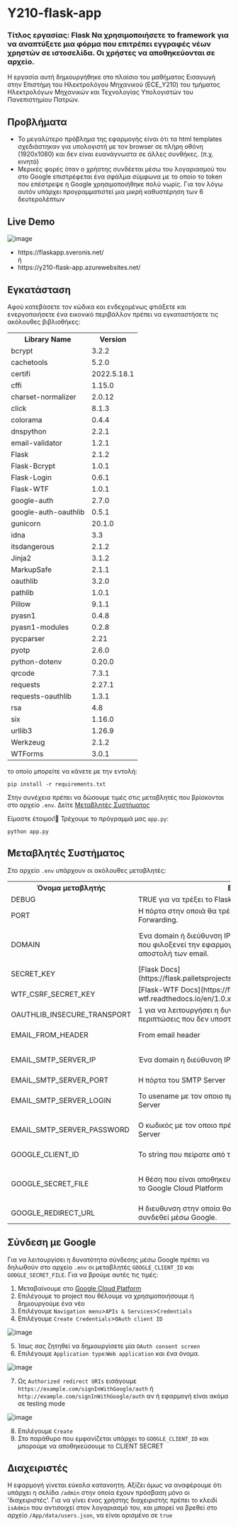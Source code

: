 # Y210-flask-app

### Τίτλος εργασίας: Flask Να χρησιμοποιήσετε το framework για να αναπτύξετε μια φόρμα που επιτρέπει εγγραφές νέων χρηστών σε ιστοσελίδα. Οι χρήστες να αποθηκεύονται σε αρχείο.

Η εργασία αυτή δημιουργήθηκε στο πλαίσιο του μαθήματος Εισαγωγή στην Επιστήμη του Ηλεκτρολόγου Μηχανικού (ECE_Y210) του τμήματος Ηλεκτρολόγων Μηχανικών και Τεχνολογίας Υπολογιστών του Πανεπιστημίου Πατρών.

## Προβλήματα
<ul>
  <li>Το μεγαλύτερο πρόβλημα της εφαρμογής είναι ότι τα html templates σχεδιάστηκαν για υπολογιστή με τον browser σε πλήρη οθόνη (1920x1080) και δεν είναι ευανάγνωστα σε άλλες συνθήκες. (π.χ. κινητό)</li>
  <li>Μερικές φορές όταν ο χρήστης συνδέεται μέσω του λογαριασμού του στο Google επιστρέφεται ένα σφάλμα σύμφωνα με το οποίο το token που επέστρεψε η Google χρησιμοποιήθηκε πολύ νωρίς. Για τον λόγω αυτόν υπάρχει προγραμματιστεί μια μικρή καθυστέρηση των 6 δευτερολέπτων</li>
</ul>

## Live Demo

![image](https://user-images.githubusercontent.com/62189294/173064754-6f1b62d3-5ace-46c8-b8e4-27c4b5dd5194.png)

<ul>
  <li>https://flaskapp.sveronis.net/</li> ή
  <li>https://y210-flask-app.azurewebsites.net/</li>
</ul>

## Εγκατάσταση
Αφού κατεβάσετε τον κώδικα και ενδεχομένως φτιάξετε και ενεργοποιήσετε ένα εικονικό περιβάλλον πρέπει να εγκαταστήσετε τις ακόλουθες βιβλιοθήκες:

<table>
  <tr>
    <th>Library Name</th>
    <th>Version</th>
  </tr>
  <tr>
    <td>bcrypt</td>
    <td>3.2.2</td>
  </tr>
  <tr>
    <td>cachetools</td>
    <td>5.2.0</td>
  </tr>
  <tr>
    <td>certifi</td>
    <td>2022.5.18.1</td>
  </tr>
  <tr>
    <td>cffi</td>
    <td>1.15.0</td>
  </tr>
  <tr>
    <td>charset-normalizer</td>
    <td>2.0.12</td>
  </tr>
  <tr>
    <td>click</td>
    <td>8.1.3</td>
  </tr>
  <tr>
    <td>colorama</td>
    <td>0.4.4</td>
  </tr>
  <tr>
    <td>dnspython</td>
    <td>2.2.1</td>
  </tr>
  <tr>
    <td>email-validator</td>
    <td>1.2.1</td>
  </tr>
  <tr>
    <td>Flask</td>
    <td>2.1.2</td>
  </tr>
  <tr>
    <td>Flask-Bcrypt</td>
    <td>1.0.1</td>
  </tr>
  <tr>
    <td>Flask-Login</td>
    <td>0.6.1</td>
  </tr>
  <tr>
    <td>Flask-WTF</td>
    <td>1.0.1</td>
  </tr>
  <tr>
    <td>google-auth</td>
    <td>2.7.0</td>
  </tr>
  <tr>
    <td>google-auth-oauthlib</td>
    <td>0.5.1</td>
  </tr>
  <tr>
    <td>gunicorn</td>
    <td>20.1.0</td>
  </tr>
  <tr>
    <td>idna</td>
    <td>3.3</td>
  </tr>
  <tr>
    <td>itsdangerous</td>
    <td>2.1.2</td>
  </tr>
  <tr>
    <td>Jinja2</td>
    <td>3.1.2</td>
  </tr>
  <tr>
    <td>MarkupSafe</td>
    <td>2.1.1</td>
  </tr>
  <tr>
    <td>oauthlib</td>
    <td>3.2.0</td>
  </tr>
  <tr>
    <td>pathlib</td>
    <td>1.0.1</td>
  </tr>
  <tr>
    <td>Pillow</td>
    <td>9.1.1</td>
  </tr>
  <tr>
    <td>pyasn1</td>
    <td>0.4.8</td>
  </tr>
  <tr>
    <td>pyasn1-modules</td>
    <td>0.2.8</td>
  </tr>
  <tr>
    <td>pycparser</td>
    <td>2.21</td>
  </tr>
  <tr>
    <td>pyotp</td>
    <td>2.6.0</td>
  </tr>
  <tr>
    <td>python-dotenv</td>
    <td>0.20.0</td>
  </tr>
  <tr>
    <td>qrcode</td>
    <td>7.3.1</td>
  </tr>
  <tr>
    <td>requests</td>
    <td>2.27.1</td>
  </tr>
  <tr>
    <td>requests-oauthlib</td>
    <td>1.3.1</td>
  </tr>
  <tr>
    <td>rsa</td>
    <td>4.8</td>
  </tr>
  <tr>
    <td>six</td>
    <td>1.16.0</td>
  </tr>
  <tr>
    <td>urllib3</td>
    <td>1.26.9</td>
  </tr>
  <tr>
    <td>Werkzeug</td>
    <td>2.1.2</td>
  </tr>
  <tr>
    <td>WTForms</td>
    <td>3.0.1</td>
  </tr>
</table>

το οποίο μπορείτε να κάνετε με την εντολή:
```
pip install -r requirements.txt
```

Στην συνέχεια πρέπει να δώσουμε τιμές στις μεταβλητές που βρίσκονται στο αρχείο `.env`. Δείτε [Μεταβλητές Συστήματος](https://github.com/sotiris08/Y210-flask-app/blob/main/README.md#%CE%BC%CE%B5%CF%84%CE%B1%CE%B2%CE%BB%CE%B7%CF%84%CE%AD%CF%82-%CF%83%CF%85%CF%83%CF%84%CE%AE%CE%BC%CE%B1%CF%84%CE%BF%CF%82)

Είμαστε έτοιμοι!:tada: Τρέχουμε το πρόγραμμά μας `app.py`:
```
python app.py
```

## Μεταβλητές Συστήματος
Στο αρχείο `.env` υπάρχουν οι ακόλουθες μεταβλητές:

<table>
  <tr>
    <th>Όνομα μεταβλητής</th>
    <th>Επεξήγηση</th>
    <th>Αποδεκτές Τιμές</th>
  </tr>
  <tr>
    <td>DEBUG</td>
    <td>TRUE για να τρέξει το Flask σε debug mode. Διαφορετικά False</td>
    <td>TRUE | FALSE</td>
  </tr>
  <tr>
    <td>PORT</td>
    <td>Η πόρτα στην οποιά θα τρέξει η εφαρμογή. Απαιτήται Port Forwarding.</td>
    <td>1 - 65535</td>
  </tr>
  <tr>
    <td>DOMAIN</td>
    <td>Ένα domain ή διεύθυνση IP που να δείχνει στον υπολογιστεί που φιλοξενεί την εφαρμογή. Χρησιμοποιείται κατα την αποστολή των email.</td>
    <td>Ένα domain ή διεύθυνση IP που να δείχνει στον υπολογιστεί που φιλοξενεί την εφαρμογή</td>
  </tr>
  <tr>
    <td>SECRET_KEY</td>
    <td>[Flask Docs](https://flask.palletsprojects.com/en/2.1.x/config/#SECRET_KEY)</td>
    <td>Ένα οποιοδήποτε string</td>
  </tr>
  <tr>
    <td>WTF_CSRF_SECRET_KEY</td>
    <td>[Flask-WTF Docs](https://flask-wtf.readthedocs.io/en/1.0.x/config/)</td>
    <td>Ένα οποιοδήποτε string</td>
  </tr>
  <tr>
    <td>OAUTHLIB_INSECURE_TRANSPORT</td>
    <td>1 για να λειτουργήσει η δυνατότητα σύνδεσης μέσω Google σε περιπτώσεις που δεν υποστηρίζεται https. Διαφορετικά 0</td>
    <td>0 | 1</td>
  </tr>
  <tr>
    <td>EMAIL_FROM_HEADER</td>
    <td>From email header</td>
    <td>Name &lt;soneone@example.com&gt;</td>
  </tr>
  <tr>
    <td>EMAIL_SMTP_SERVER_IP</td>
    <td>Ένα domain η διεύθυνση IP που να δείχνει στον SMTP Server</td>
    <td>Ένα domain η διεύθυνση IP που να δείχνει στον SMTP Server</td>
  </tr>
  <tr>
    <td>EMAIL_SMTP_SERVER_PORT</td>
    <td>Η πόρτα του SMTP Server</td>
    <td>25 | 465 | 587 | 2525</td>
  </tr>
  <tr>
    <td>EMAIL_SMTP_SERVER_LOGIN</td>
    <td>Το usename με τον οποιο πρέπει να γίνει η σύνδεση στον SMTP Server</td>
    <td>Το usename με τον οποιο πρέπει να γίνει η σύνδεση στον SMTP Server</td>
  </tr>
  <tr>
    <td>EMAIL_SMTP_SERVER_PASSWORD</td>
    <td>Ο κωδικός με τον οποιο πρέπει να γίνει η σύνδεση στον SMTP Server</td>
    <td>Ο κωδικός με τον οποιο πρέπει να γίνει η σύνδεση στον SMTP Server</td>
  </tr>
  <tr>
    <td>GOOGLE_CLIENT_ID</td>
    <td>Το string που πείρατε από το Google Cloud Platform</td>
    <td>Το string που πείρατε από το Google Cloud Platform</td>
  </tr>
  <tr>
    <td>GOOGLE_SECRET_FILE</td>
    <td>Η θέση που είναι αποθηκευμένο το αρχείο που κατεβάσατε από το Google Cloud Platform</td>
    <td>Η θέση που είναι αποθηκευμένο το αρχείο που κατεβάσατε από το Google Cloud Platform</td>
  </tr>
  <tr>
    <td>GOOGLE_REDIRECT_URL</td>
    <td>Η διευθυνση στην οποία θα επιστρέφει ο χρήστης αφού συνδεθεί μέσω Google.</td>
    <td>/signInWithGoogle/auth</td>
  </tr>
</table>

## Σύνδεση με Google
Για να λειτουργίσει η δυνατότητα σύνδεσης μέσω Google πρέπει να δηλωθούν στο αρχείο `.env` οι μεταβλητές `GOOGLE_CLIENT_ID` και `GOOGLE_SECRET_FILE`. Για να βρούμε αυτές τις τιμές:

1. Μεταβαίνουμε στο [Google Cloud Platform](https://console.cloud.google.com/)
2. Επιλέγουμε το project που θέλουμε να χρησιμοποιήσουμε ή δημιουργούμε ένα νέο
3. Επιλέγουμε `Navigation menu`>`APIs & Services`>`Credentials`
4. Επιλέγουμε `Create Credentials`>`OAuth client ID`

![image](https://user-images.githubusercontent.com/62189294/173060712-6de4e576-9717-4118-85d1-be1d74055528.png)

5. Ίσως σας ζητηθεί να δημιουργίσετε μία `OAuth consent screen`
6. Επιλέγουμε `Application type`:`Web application` και ένα όνομα.
 
![image](https://user-images.githubusercontent.com/62189294/173060944-b0325ed8-02e9-4d07-97ae-eec1daaf81c7.png)

7. Ως `Authorized redirect URIs` εισάγουμε `https://example.com/signInWithGoogle/auth` ή `http://example.com/signInWithGoogle/auth` αν ή εφαρμογή είναι ακόμα σε testing mode
 
![image](https://user-images.githubusercontent.com/62189294/173061912-460b8e69-5d91-4451-8b58-318b40ffb278.png)

8. Επιλέγουμε `Create`
9. Στο παράθυρο που εμφανίζεται υπάρχει το `GOOGLE_CLIENT_ID` και μπορούμε να αποθηκεύσουμε το CLIENT SECRET

## Διαχειριστές
Η εφαρμογή γίνεται εύκολα κατανοητη. Αξίζει όμως να αναφέρουμε ότι υπάρχει η σελίδα `/admin` στην οποία έχουν πρόσβαση μόνο οι 'διαχειριστές'. Για να γίνει ένας χρήστης διαχειριστής πρέπει το κλειδί `isAdmin` που αντισοιχεί στον λογαριασμό του, και μπορεί να βρεθεί στο αρχείο `/App/data/users.json`, να είναι ορισμένο σε `true`
